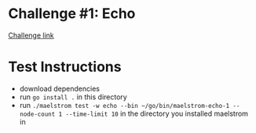 # Challenge #1: Echo
[Challenge link](https://fly.io/dist-sys/1/)

# Test Instructions
  - download dependencies
  - run ```go install .``` in this directory
  - run ```./maelstrom test -w echo --bin ~/go/bin/maelstrom-echo-1 --node-count 1 --time-limit 10``` in the directory you installed maelstrom in